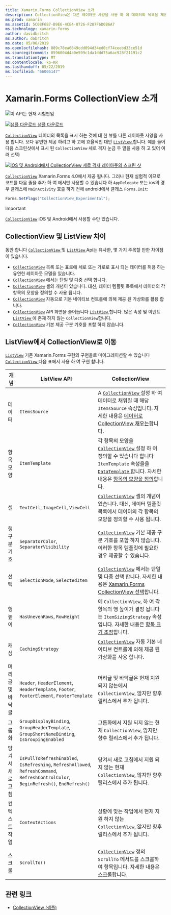 ```yaml
---
title: Xamarin.Forms CollectionView 소개
description: CollectionView은 다른 레이아웃 사양을 사용 하 여 데이터의 목록을 제공 하기 위한 유연 하 고 성능이 뛰어난 뷰입니다.
ms.prod: xamarin
ms.assetid: 5C08F687-B9E6-4CE4-8726-F287F6D0B6A7
ms.technology: xamarin-forms
author: davidbritch
ms.author: dabritch
ms.date: 05/06/2019
ms.openlocfilehash: 889c78ea6849cdd094d34ed0cf74ceebd33ce51d
ms.sourcegitcommit: 0596004d4a0e599c1da1ddd75a6ac928f21191c2
ms.translationtype: MT
ms.contentlocale: ko-KR
ms.lasthandoff: 05/22/2019
ms.locfileid: "66005147"
---
```

# <a name="xamarinforms-collectionview-introduction"></a>Xamarin.Forms CollectionView 소개

![](~/media/shared/preview.png "이 API는 현재 시험판임")

[![샘플 다운로드](~/media/shared/download.png) 샘플 다운로드](https://github.com/xamarin/xamarin-forms-samples/tree/master/UserInterface/CollectionViewDemos/)

[`CollectionView`](xref:Xamarin.Forms.CollectionView) 데이터의 목록을 표시 하는 것에 대 한 뷰를 다른 레이아웃 사양을 사용 합니다. 보다 유연한 제공 하려고 하 고에 효율적인 대안 [ `ListView` ](xref:Xamarin.Forms.ListView)합니다. 예를 들어 다음 스크린샷에서 표시 된 `CollectionView` 세로 격자 눈금 두 열을 사용 하 고 있어 여러 선택:

[![IOS 및 Android에서 CollectionView 세로 격자 레이아웃의 스크린 샷](introduction-images/verticalgrid-multipleselection.png "다중 선택 영역을 사용 하 여 CollectionView 세로 격자 레이아웃")](introduction-images/verticalgrid-multipleselection-large.png#lightbox "으로 CollectionView 세로 모눈 레이아웃 다중 선택")

[`CollectionView`](xref:Xamarin.Forms.CollectionView) Xamarin.Forms 4.0에서 제공 됩니다. 그러나 현재 실험적 이므로 코드를 다음 줄을 추가 하 여 에서만 사용할 수 있습니다 하 `AppDelegate` 또는 ios의 경우 클래스에 `MainActivity` 호출 하기 전에 android에서 클래스 `Forms.Init`:

```csharp
Forms.SetFlags("CollectionView_Experimental");
```

> [!IMPORTANT]
> [`CollectionView`](xref:Xamarin.Forms.CollectionView) iOS 및 Android에서 사용할 수만 있습니다.

## <a name="collectionview-and-listview-differences"></a>CollectionView 및 ListView 차이

동안 합니다 [ `CollectionView` ](xref:Xamarin.Forms.CollectionView) 및 [ `ListView` ](xref:Xamarin.Forms.ListView) Api는 유사한, 몇 가지 주목할 만한 차이점이 있습니다.

- [`CollectionView`](xref:Xamarin.Forms.CollectionView) 목록 또는 표로에 세로 또는 가로로 표시 되는 데이터를 허용 하는 유연한 레이아웃 모델을 있습니다.
- [`CollectionView`](xref:Xamarin.Forms.CollectionView) 에서는 단일 및 다중 선택 합니다.
- [`CollectionView`](xref:Xamarin.Forms.CollectionView) 셀의 개념이 있습니다. 대신, 데이터 템플릿 목록에서 데이터의 각 항목의 모양을 정의할 수 사용 됩니다.
- [`CollectionView`](xref:Xamarin.Forms.CollectionView) 자동으로 기본 네이티브 컨트롤에 의해 제공 된 가상화를 활용 합니다.
- [`CollectionView`](xref:Xamarin.Forms.CollectionView) API 화면을 줄어듭니다 [ `ListView` ](xref:Xamarin.Forms.ListView)합니다. 많은 속성 및 이벤트 [ `ListView` ](xref:Xamarin.Forms.ListView) 에 존재 하지 않는 `CollectionView`합니다.
- [`CollectionView`](xref:Xamarin.Forms.CollectionView) 기본 제공 구분 기호를 포함 하지 않습니다.

## <a name="move-from-listview-to-collectionview"></a>ListView에서 CollectionView로 이동

[`ListView`](xref:Xamarin.Forms.ListView) 기존 Xamarin.Forms 구현의 구현을로 마이그레이션할 수 있습니다 [ `CollectionView` ](xref:Xamarin.Forms.CollectionView) 다음 표에서 사용 하 여 구현 합니다.

| 개념 | ListView API | CollectionView |
|---|---|---|
| 데이터 | `ItemsSource` | A [ `CollectionView` ](xref:Xamarin.Forms.CollectionView) 설정 하 여 데이터로 채워질 때 해당 `ItemsSource` 속성입니다. 자세한 내용은 [데이터로 CollectionView 채우는](populate-data.md#populate-a-collectionview-with-data)합니다. |
| 항목 모양 | `ItemTemplate` | 각 항목의 모양을 [ `CollectionView` ](xref:Xamarin.Forms.CollectionView) 설정 하 여 정의할 수 있습니다 합니다 `ItemTemplate` 속성을을 [ `DataTemplate` ](xref:Xamarin.Forms.DataTemplate)합니다. 자세한 내용은 [항목의 모양을 정의](populate-data.md#define-item-appearance)합니다. |
| 셀 | `TextCell`, `ImageCell`, `ViewCell` | [`CollectionView`](xref:Xamarin.Forms.CollectionView) 셀의 개념이 있습니다. 대신, 데이터 템플릿 목록에서 데이터의 각 항목의 모양을 정의할 수 사용 됩니다. |
| 행 구분 기호 | `SeparatorColor`, `SeparatorVisibility` | [`CollectionView`](xref:Xamarin.Forms.CollectionView) 기본 제공 구분 기호를 포함 하지 않습니다. 이러한 항목 템플릿에 필요한 경우 제공할 수 있습니다. |
| 선택 | `SelectionMode`, `SelectedItem` | [`CollectionView`](xref:Xamarin.Forms.CollectionView) 에서는 단일 및 다중 선택 합니다. 자세한 내용은 [Xamarin.Forms CollectionView 선택](selection.md)합니다. |
| 행 높이 | `HasUnevenRows`, `RowHeight` | 에 `CollectionView`, 하 여 각 항목의 행 높이가 결정 됩니다는 `ItemSizingStrategy` 속성입니다. 자세한 내용은 [항목 크기 조정](layout.md#item-sizing)합니다.|
| 캐싱 | `CachingStrategy` | [`CollectionView`](xref:Xamarin.Forms.CollectionView) 자동 기본 네이티브 컨트롤에 의해 제공 된 가상화를 사용 합니다. |
| 머리글 및 바닥글 | `Header`, `HeaderElement`, `HeaderTemplate`, `Footer`, `FooterElement`, `FooterTemplate` | 머리글 및 바닥글은 현재 지원 되지 않는에서 `CollectionView`, 않지만 향후 릴리스에서 추가 됩니다.|
| 그룹화 | `GroupDisplayBinding`, `GroupHeaderTemplate`, `GroupShortNameBinding`, `IsGroupingEnabled` | 그룹화에서 지원 되지 않는 현재 `CollectionView`, 않지만 향후 릴리스에서 추가 됩니다. |
| 당겨서 새로 고침 | `IsPullToRefreshEnabled`, `IsRefreshing`, `RefreshAllowed`, `RefreshCommand`, `RefreshControlColor`, `BeginRefresh()`, `EndRefresh()` | 당겨서 새로 고침에서 지원 되지 않는 현재 `CollectionView`, 않지만 향후 릴리스에서 추가 됩니다. |
| 컨텍스트 작업 | `ContextActions` | 상황에 맞는 작업에서 현재 지원 하지 않는 `CollectionView`, 않지만 향후 릴리스에서 추가 됩니다. |
| 스크롤 | `ScrollTo()` | [`CollectionView`](xref:Xamarin.Forms.CollectionView) 정의 `ScrollTo` 메서드를 스크롤하여 항목입니다. 자세한 내용은 [스크롤](scrolling.md)합니다. |

## <a name="related-links"></a>관련 링크

- [CollectionView (샘플)](https://github.com/xamarin/xamarin-forms-samples/tree/master/UserInterface/CollectionViewDemos/)
